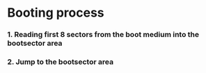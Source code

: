 # Booting process
### 1. Reading first 8 sectors from the boot medium into the bootsector area
### 2. Jump to the bootsector area